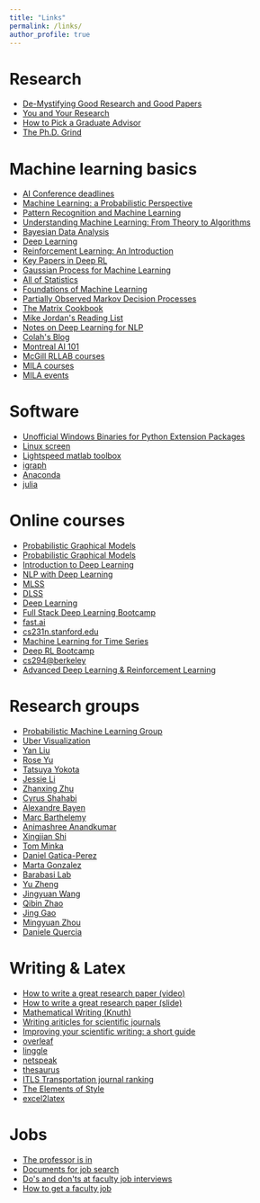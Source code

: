 ```yaml
---
title: "Links"
permalink: /links/
author_profile: true
---
```


Research
========
* [De-Mystifying Good Research and Good Papers](https://bigaidream.gitbooks.io/tech-blog/content/2014/de-mystifying-good-research.html)
* [You and Your Research](http://www.cs.virginia.edu/~robins/YouAndYourResearch.html)
* [How to Pick a Graduate Advisor](https://doi.org/10.1016/j.neuron.2013.10.005)
* [The Ph.D. Grind](http://pgbovine.net/PhD-memoir.htm)


Machine learning basics
========
* [AI Conference deadlines](https://aideadlin.es/?sub=ML,CV,NLP,RO,SP)
* [Machine Learning: a Probabilistic Perspective](https://www.cs.ubc.ca/~murphyk/MLbook/)
* [Pattern Recognition and Machine Learning](https://www.microsoft.com/en-us/research/people/cmbishop/#!prml-book)
* [Understanding Machine Learning: From Theory to Algorithms](http://www.cs.huji.ac.il/~shais/UnderstandingMachineLearning/)
* [Bayesian Data Analysis](http://www.stat.columbia.edu/~gelman/book/)
* [Deep Learning](http://www.deeplearningbook.org/)
* [Reinforcement Learning: An Introduction](http://www.incompleteideas.net/book/the-book-2nd.html)
* [Key Papers in Deep RL](https://spinningup.openai.com/en/latest/spinningup/keypapers.html#id99)
* [Gaussian Process for Machine Learning](http://www.gaussianprocess.org/gpml/)
* [All of Statistics](http://www.stat.cmu.edu/~larry/all-of-statistics/)
* [Foundations of Machine Learning](https://github.com/paullintilhac/Machine-Learning/blob/master/Foundations%20of%20Machine%20Learning%20by%20M.%20Mohri%2C%20A.%20Rostamizadeh%2C%20A.%20Talwalkar.pdf)
* [Partially Observed Markov Decision Processes](http://www.cambridge.org/gb/academic/subjects/engineering/communications-and-signal-processing/partially-observed-markov-decision-processes-filtering-controlled-sensing?format=HB)
* [The Matrix Cookbook](https://www.math.uwaterloo.ca/~hwolkowi/matrixcookbook.pdf)
* [Mike Jordan's Reading List](https://news.ycombinator.com/item?id=1055389)
* [Notes on Deep Learning for NLP](https://arxiv.org/abs/1808.09772)
* [Colah's Blog](https://colah.github.io/)
* [Montreal AI 101](https://montrealartificialintelligence.com/academy/#Getting-Started-Readings-Source-Code-and-Science)
* [McGill RLLAB courses](http://rl.cs.mcgill.ca/courses.html)
* [MILA courses](https://mila.quebec/en/cours/)
* [MILA events](https://mila.quebec/en/public_events/)


Software
========
* [Unofficial Windows Binaries for Python Extension Packages](https://www.lfd.uci.edu/~gohlke/pythonlibs/)
* [Linux screen](https://www.rackaid.com/blog/linux-screen-tutorial-and-how-to/)
* [Lightspeed matlab toolbox](https://github.com/tminka/lightspeed)
* [igraph](http://igraph.org/)
* [Anaconda](https://anaconda.org/)
* [julia](https://julialang.org/learning/)


Online courses
========
* [Probabilistic Graphical Models](http://www.cs.cmu.edu/~epxing/Class/10708-14/lecture.html)
* [Probabilistic Graphical Models](http://people.eecs.berkeley.edu/~jordan/prelims/)
* [Introduction to Deep Learning](http://deeplearning.cs.cmu.edu/)
* [NLP with Deep Learning](http://web.stanford.edu/class/cs224n/)
* [MLSS](https://www.youtube.com/watch?v=XLHB-Aktxw0&list=PLqJm7Rc5-EXFUOvoYCdKikfck8YeUCnl9)
* [DLSS](http://videolectures.net/deeplearning2015_montreal/)
* [Deep Learning](http://deeplearning.net/reading-list/tutorials/)
* [Full Stack Deep Learning Bootcamp](https://fullstackdeeplearning.com/)
* [fast.ai](https://www.fast.ai)
* [cs231n.stanford.edu](http://cs231n.stanford.edu/)
* [Machine Learning for Time Series](http://pkuiss.wiiyun.com/userfiles/course/201803020824153810.pdf)
* [Deep RL Bootcamp](https://sites.google.com/view/deep-rl-bootcamp/lectures)
* [cs294@berkeley](http://rail.eecs.berkeley.edu/deeprlcourse/)
* [Advanced Deep Learning & Reinforcement Learning](https://www.youtube.com/playlist?list=PLqYmG7hTraZDNJre23vqCGIVpfZ_K2RZs&fbclid=IwAR3RGagZcXCJ0wiPVtfmYLSXGB6SQ9NVnQFKNGVlb98RCTbP84kTvzN2KsE)


Research groups
========
* [Probabilistic Machine Learning Group](https://research.cs.aalto.fi/pml/)
* [Uber Visualization](http://philogb.github.io/)
* [Yan Liu](http://www-bcf.usc.edu/~liu32/)
* [Rose Yu](http://roseyu.com)
* [Tatsuya Yokota](https://sites.google.com/site/yokotatsuya/)
* [Jessie Li](https://faculty.ist.psu.edu/jessieli/Site/index.html)
* [Zhanxing Zhu](https://sites.google.com/view/zhanxingzhu/home)
* [Cyrus Shahabi](https://infolab.usc.edu/Shahabi/)
* [Alexandre Bayen](https://bayen.eecs.berkeley.edu/)
* [Marc Barthelemy](https://www.quanturb.com/index.html)
* [Animashree Anandkumar](http://tensorlab.cms.caltech.edu/users/anima/)
* [Xingjian Shi](https://home.cse.ust.hk/~xshiab/)
* [Tom Minka](https://tminka.github.io/)
* [Daniel Gatica-Perez](http://www.idiap.ch/~gatica/)
* [Marta Gonzalez](http://humnet.scripts.mit.edu/wordpress/)
* [Barabasi Lab](https://www.barabasilab.com/)
* [Yu Zheng](https://www.microsoft.com/en-us/research/project/urban-computing/)
* [Jingyuan Wang](https://www.bigscity.com/jingyuan-wang/)
* [Qibin Zhao](http://www.bsp.brain.riken.jp/~qibin/homepage/Home.html)
* [Jing Gao](https://cse.buffalo.edu/~jing/)
* [Mingyuan Zhou](https://mingyuanzhou.github.io/)
* [Daniele Quercia](http://researchswinger.org/index.html)



Writing & Latex
========
* [How to write a great research paper (video)](https://www.microsoft.com/en-us/research/academic-program/write-great-research-paper/)
* [How to write a great research paper (slide)](https://www.cis.upenn.edu/~sweirich/icfp-plmw15/slides/peyton-jones.pdf)
* [Mathematical Writing (Knuth)](http://tex.loria.fr/typographie/mathwriting.pdf)
* [Writing ariticles for scientific journals](https://lijunsun.github.io/files/Writing_articles_for_scientific_journals.pdf)
* [Improving your scientific writing: a short guide](https://lijunsun.github.io/files/ScientificWritingV39.pdf)
* [overleaf](https://www.overleaf.com/)
* [linggle](http://linggle.com/)
* [netspeak](http://www.netspeak.org/)
* [thesaurus](http://thesaurus.com)
* [ITLS Transportation journal ranking](http://sydney.edu.au/business/itls/research/journal_rankings)
* [The Elements of Style](https://en.wikipedia.org/wiki/The_Elements_of_Style)
* [excel2latex](https://ctan.org/tex-archive/support/excel2latex?lang=en)


Jobs
========
* [The professor is in](http://theprofessorisin.com/)
* [Documents for job search](https://postdocs.cornell.edu/documents-job-search)
* [Do's and don'ts at faculty job interviews](https://sv-postdoc.epfl.ch/blog/2013/career1)
* [How to get a faculty job](http://matt-welsh.blogspot.com/2012/12/how-to-get-faculty-job-part-1.html?m=1)